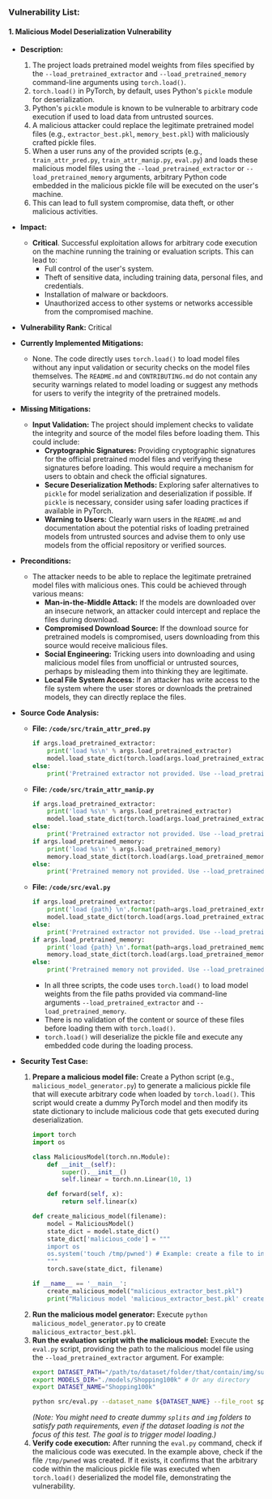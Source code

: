 ### Vulnerability List:

#### 1. Malicious Model Deserialization Vulnerability

- **Description:**
    1. The project loads pretrained model weights from files specified by the `--load_pretrained_extractor` and `--load_pretrained_memory` command-line arguments using `torch.load()`.
    2. `torch.load()` in PyTorch, by default, uses Python's `pickle` module for deserialization.
    3. Python's `pickle` module is known to be vulnerable to arbitrary code execution if used to load data from untrusted sources.
    4. A malicious attacker could replace the legitimate pretrained model files (e.g., `extractor_best.pkl`, `memory_best.pkl`) with maliciously crafted pickle files.
    5. When a user runs any of the provided scripts (e.g., `train_attr_pred.py`, `train_attr_manip.py`, `eval.py`) and loads these malicious model files using the `--load_pretrained_extractor` or `--load_pretrained_memory` arguments, arbitrary Python code embedded in the malicious pickle file will be executed on the user's machine.
    6. This can lead to full system compromise, data theft, or other malicious activities.

- **Impact:**
    - **Critical**. Successful exploitation allows for arbitrary code execution on the machine running the training or evaluation scripts. This can lead to:
        - Full control of the user's system.
        - Theft of sensitive data, including training data, personal files, and credentials.
        - Installation of malware or backdoors.
        - Unauthorized access to other systems or networks accessible from the compromised machine.

- **Vulnerability Rank:** Critical

- **Currently Implemented Mitigations:**
    - None. The code directly uses `torch.load()` to load model files without any input validation or security checks on the model files themselves. The `README.md` and `CONTRIBUTING.md` do not contain any security warnings related to model loading or suggest any methods for users to verify the integrity of the pretrained models.

- **Missing Mitigations:**
    - **Input Validation:** The project should implement checks to validate the integrity and source of the model files before loading them. This could include:
        - **Cryptographic Signatures:** Providing cryptographic signatures for the official pretrained model files and verifying these signatures before loading. This would require a mechanism for users to obtain and check the official signatures.
        - **Secure Deserialization Methods:** Exploring safer alternatives to `pickle` for model serialization and deserialization if possible. If `pickle` is necessary, consider using safer loading practices if available in PyTorch.
        - **Warning to Users:** Clearly warn users in the `README.md` and documentation about the potential risks of loading pretrained models from untrusted sources and advise them to only use models from the official repository or verified sources.

- **Preconditions:**
    - The attacker needs to be able to replace the legitimate pretrained model files with malicious ones. This could be achieved through various means:
        - **Man-in-the-Middle Attack:** If the models are downloaded over an insecure network, an attacker could intercept and replace the files during download.
        - **Compromised Download Source:** If the download source for pretrained models is compromised, users downloading from this source would receive malicious files.
        - **Social Engineering:** Tricking users into downloading and using malicious model files from unofficial or untrusted sources, perhaps by misleading them into thinking they are legitimate.
        - **Local File System Access:** If an attacker has write access to the file system where the user stores or downloads the pretrained models, they can directly replace the files.

- **Source Code Analysis:**
    - **File: `/code/src/train_attr_pred.py`**
        ```python
        if args.load_pretrained_extractor:
            print('load %s\n' % args.load_pretrained_extractor)
            model.load_state_dict(torch.load(args.load_pretrained_extractor))
        else:
            print('Pretrained extractor not provided. Use --load_pretrained_extractor or the model will be randomly initialized.')
        ```
    - **File: `/code/src/train_attr_manip.py`**
        ```python
        if args.load_pretrained_extractor:
            print('load %s\n' % args.load_pretrained_extractor)
            model.load_state_dict(torch.load(args.load_pretrained_extractor))
        else:
            print('Pretrained extractor not provided. Use --load_pretrained_extractor or the model will be randomly initialized.')
        if args.load_pretrained_memory:
            print('load %s\n' % args.load_pretrained_memory)
            memory.load_state_dict(torch.load(args.load_pretrained_memory))
        else:
            print('Pretrained memory not provided. Use --load_pretrained_memory or the model will be randomly initialized.')
        ```
    - **File: `/code/src/eval.py`**
        ```python
        if args.load_pretrained_extractor:
            print('load {path} \n'.format(path=args.load_pretrained_extractor))
            model.load_state_dict(torch.load(args.load_pretrained_extractor))
        else:
            print('Pretrained extractor not provided. Use --load_pretrained_extractor or the model will be randomly initialized.')
        if args.load_pretrained_memory:
            print('load {path} \n'.format(path=args.load_pretrained_memory))
            memory.load_state_dict(torch.load(args.load_pretrained_memory))
        else:
            print('Pretrained memory not provided. Use --load_pretrained_memory or the model will be randomly initialized.')
        ```
        - In all three scripts, the code uses `torch.load()` to load model weights from the file paths provided via command-line arguments `--load_pretrained_extractor` and `--load_pretrained_memory`.
        - There is no validation of the content or source of these files before loading them with `torch.load()`.
        - `torch.load()` will deserialize the pickle file and execute any embedded code during the loading process.

- **Security Test Case:**
    1. **Prepare a malicious model file:** Create a Python script (e.g., `malicious_model_generator.py`) to generate a malicious pickle file that will execute arbitrary code when loaded by `torch.load()`. This script would create a dummy PyTorch model and then modify its state dictionary to include malicious code that gets executed during deserialization.
        ```python
        import torch
        import os

        class MaliciousModel(torch.nn.Module):
            def __init__(self):
                super().__init__()
                self.linear = torch.nn.Linear(10, 1)

            def forward(self, x):
                return self.linear(x)

        def create_malicious_model(filename):
            model = MaliciousModel()
            state_dict = model.state_dict()
            state_dict['malicious_code'] = """
            import os
            os.system('touch /tmp/pwned') # Example: create a file to indicate compromise
            """
            torch.save(state_dict, filename)

        if __name__ == '__main__':
            create_malicious_model("malicious_extractor_best.pkl")
            print("Malicious model 'malicious_extractor_best.pkl' created.")
        ```
    2. **Run the malicious model generator:** Execute `python malicious_model_generator.py` to create `malicious_extractor_best.pkl`.
    3. **Run the evaluation script with the malicious model:** Execute the `eval.py` script, providing the path to the malicious model file using the `--load_pretrained_extractor` argument. For example:
        ```bash
        export DATASET_PATH="/path/to/dataset/folder/that/contain/img/subfolder" # Replace with a valid path if needed, even dummy
        export MODELS_DIR="./models/Shopping100k" # Or any directory
        export DATASET_NAME="Shopping100k"

        python src/eval.py --dataset_name ${DATASET_NAME} --file_root splits/${DATASET_NAME} --img_root ${DATASET_PATH} --load_pretrained_extractor malicious_extractor_best.pkl --load_pretrained_memory ${MODELS_DIR}/memory_best.pkl
        ```
        *(Note: You might need to create dummy `splits` and `img` folders to satisfy path requirements, even if the dataset loading is not the focus of this test. The goal is to trigger model loading.)*
    4. **Verify code execution:** After running the `eval.py` command, check if the malicious code was executed. In the example above, check if the file `/tmp/pwned` was created. If it exists, it confirms that the arbitrary code within the malicious pickle file was executed when `torch.load()` deserialized the model file, demonstrating the vulnerability.